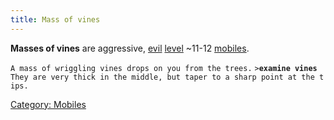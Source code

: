 ```yaml
---
title: Mass of vines
---
```


**Masses of vines** are aggressive, [evil](alignment "wikilink")
[level](level "wikilink") ~11-12 [mobiles](mobile "wikilink").

`A mass of wriggling vines drops on you from the trees.`
`>`**`examine vines`**
`They are very thick in the middle, but taper to a sharp point at the tips.`

[Category: Mobiles](Category:_Mobiles "wikilink")